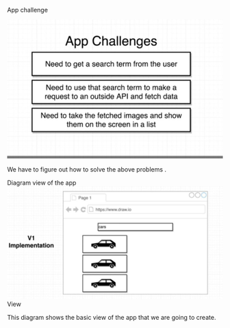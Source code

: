 App challenge 

<img src="../Assets/appchallenges.jpg"> </img>

We have to figure out how to solve the above problems .


Diagram view of the app 
<img src="../Assets/v1implementation.jpg">View </img>

This diagram shows the basic view of the app that we are going to create.